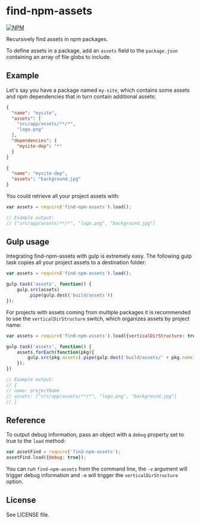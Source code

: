 # find-npm-assets

[![NPM](https://nodei.co/npm/find-npm-assets.png?compact=true)](https://nodei.co/npm/find-npm-assets/)

Recursively find assets in npm packages.

To define assets in a package, add an `assets` field to the `package.json` containing an array of file globs to include.

## Example

Let's say you have a package named `my-site`, which contains some assets and npm dependencies that in turn contain additional assets:

```json
{
  "name": "mysite",
  "assets": [
    "src/app/assets/**/*",
    "logo.png"
  ],
  "dependencies": {
  	"mysite-dep": "*"
  }
}
```

```json
{
  "name": "mysite-dep",
  "assets": "background.jpg"
}
```

You could retrieve all your project assets with:

```js
var assets = require('find-npm-assets').load();

// Example output:
// ["src/app/assets/**/*", "logo.png", "background.jpg"]

```

## Gulp usage

Integrating find-npm-assets with gulp is extremely easy. The following gulp task copies all your project assets to a destination folder:

```js
var assets = require('find-npm-assets').load();

gulp.task('assets', function() {
    gulp.src(assets)
        .pipe(gulp.dest('build/assets'))
});

```

For projects with assets coming from multiple packages it is recommended to use the `verticalDirStructure` switch, which organizes assets by project name:

```js
var assets = require('find-npm-assets').load({verticalDirStructure: true});

gulp.task('assets', function() {
    assets.forEach(function(pkg){
        gulp.src(pkg.assets).pipe(gulp.dest('build/assets/' + pkg.name));
    });
})

// Example output:
// {
// name: projectName
// assets: ["src/app/assets/**/*", "logo.png", "background.jpg"]
// }
```

## Reference

To output debug information, pass an object with a `debug` property set to true to the `load` method:

```js
var assetFind = require('find-npm-assets');
assetFind.load({debug: true});
```

You can run `find-npm-assets` from the command line, the `-v` argument will trigger debug information and `-m` will trigger the `verticalDirStructure` option.


## License
See LICENSE file.

